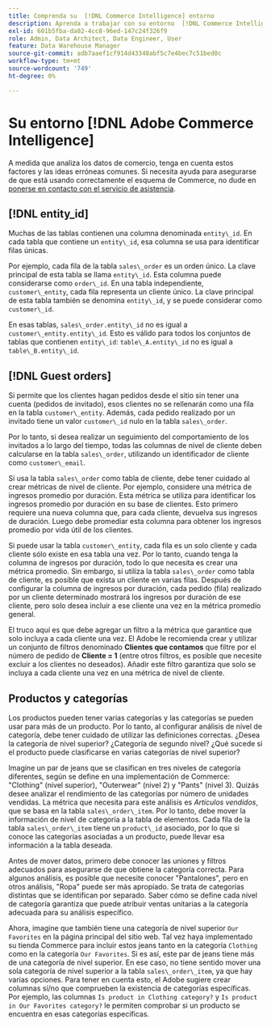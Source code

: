 ```yaml
---
title: Comprenda su  [!DNL Commerce Intelligence] entorno
description: Aprenda a trabajar con su entorno  [!DNL Commerce Intelligence] y a mejorarlo.
exl-id: 601b5fba-da02-4cc8-96ed-147c24f326f9
role: Admin, Data Architect, Data Engineer, User
feature: Data Warehouse Manager
source-git-commit: adb7aaef1cf914d43348abf5c7e4bec7c51bed0c
workflow-type: tm+mt
source-wordcount: '749'
ht-degree: 0%

---
```


# Su entorno [!DNL Adobe Commerce Intelligence]

A medida que analiza los datos de comercio, tenga en cuenta estos factores y las ideas erróneas comunes. Si necesita ayuda para asegurarse de que está usando correctamente el esquema de Commerce, no dude en [ponerse en contacto con el servicio de asistencia](https://experienceleague.adobe.com/docs/commerce-knowledge-base/kb/troubleshooting/miscellaneous/mbi-service-policies.html).

## [!DNL entity\_id]

Muchas de las tablas contienen una columna denominada `entity\_id`. En cada tabla que contiene un `entity\_id`, esa columna se usa para identificar filas únicas.

Por ejemplo, cada fila de la tabla `sales\_order` es un orden único. La clave principal de esta tabla se llama `entity\_id`. Esta columna puede considerarse como `order\_id`. En una tabla independiente, `customer\_entity`, cada fila representa un cliente único. La clave principal de esta tabla también se denomina `entity\_id`, y se puede considerar como `customer\_id`.

En esas tablas, `sales\_order.entity\_id` no es igual a `customer\_entity.entity\_id`. Esto es válido para todos los conjuntos de tablas que contienen `entity\_id`: `table\_A.entity\_id` no es igual a `table\_B.entity\_id`.

## [!DNL Guest orders]

Si permite que los clientes hagan pedidos desde el sitio sin tener una cuenta (pedidos de invitado), esos clientes no se rellenarán como una fila en la tabla `customer\_entity`. Además, cada pedido realizado por un invitado tiene un valor `customer\_id` nulo en la tabla `sales\_order`.

Por lo tanto, si desea realizar un seguimiento del comportamiento de los invitados a lo largo del tiempo, todas las columnas de nivel de cliente deben calcularse en la tabla `sales\_order`, utilizando un identificador de cliente como `customer\_email`.

Si usa la tabla `sales\_order` como tabla de cliente, debe tener cuidado al crear métricas de nivel de cliente. Por ejemplo, considere una métrica de ingresos promedio por duración. Esta métrica se utiliza para identificar los ingresos promedio por duración en su base de clientes. Esto primero requiere una nueva columna que, para cada cliente, devuelva sus ingresos de duración. Luego debe promediar esta columna para obtener los ingresos promedio por vida útil de los clientes.

Si puede usar la tabla `customer\_entity`, cada fila es un solo cliente y cada cliente sólo existe en esa tabla una vez. Por lo tanto, cuando tenga la columna de ingresos por duración, todo lo que necesita es crear una métrica promedio. Sin embargo, si utiliza la tabla `sales\_order` como tabla de cliente, es posible que exista un cliente en varias filas. Después de configurar la columna de ingresos por duración, cada pedido (fila) realizado por un cliente determinado mostrará los ingresos por duración de ese cliente, pero solo desea incluir a ese cliente una vez en la métrica promedio general.

El truco aquí es que debe agregar un filtro a la métrica que garantice que solo incluya a cada cliente una vez. El Adobe le recomienda crear y utilizar un conjunto de filtros denominado **Clientes que contamos** que filtre por el número de pedido de **Cliente = 1** (entre otros filtros, es posible que necesite excluir a los clientes no deseados). Añadir este filtro garantiza que solo se incluya a cada cliente una vez en una métrica de nivel de cliente.

## Productos y categorías

Los productos pueden tener varias categorías y las categorías se pueden usar para más de un producto. Por lo tanto, al configurar análisis de nivel de categoría, debe tener cuidado de utilizar las definiciones correctas. ¿Desea la categoría de nivel superior? ¿Categoría de segundo nivel? ¿Qué sucede si el producto puede clasificarse en varias categorías de nivel superior?

Imagine un par de jeans que se clasifican en tres niveles de categoría diferentes, según se define en una implementación de Commerce: &quot;Clothing&quot; (nivel superior), &quot;Outerwear&quot; (nivel 2) y &quot;Pants&quot; (nivel 3). Quizás desee analizar el rendimiento de las categorías por número de unidades vendidas. La métrica que necesita para este análisis es _Artículos vendidos_, que se basa en la tabla `sales\_order\_item`. Por lo tanto, debe mover la información de nivel de categoría a la tabla de elementos. Cada fila de la tabla `sales\_order\_item` tiene un `product\_id` asociado, por lo que si conoce las categorías asociadas a un producto, puede llevar esa información a la tabla deseada.

Antes de mover datos, primero debe conocer las uniones y filtros adecuados para asegurarse de que obtiene la categoría correcta. Para algunos análisis, es posible que necesite conocer &quot;Pantalones&quot;, pero en otros análisis, &quot;Ropa&quot; puede ser más apropiado. Se trata de categorías distintas que se identifican por separado. Saber cómo se define cada nivel de categoría garantiza que puede atribuir ventas unitarias a la categoría adecuada para su análisis específico.

Ahora, imagine que también tiene una categoría de nivel superior `Our Favorites` en la página principal del sitio web. Tal vez haya implementado su tienda Commerce para incluir estos jeans tanto en la categoría `Clothing` como en la categoría `Our Favorites`. Si es así, este par de jeans tiene más de una categoría de nivel superior. En ese caso, no tiene sentido mover una sola categoría de nivel superior a la tabla `sales\_order\_item`, ya que hay varias opciones. Para tener en cuenta esto, el Adobe sugiere crear columnas sí/no que comprueben la existencia de categorías específicas. Por ejemplo, las columnas `Is product in Clothing category?` y `Is product in Our Favorites category?` le permiten comprobar si un producto se encuentra en esas categorías específicas.
